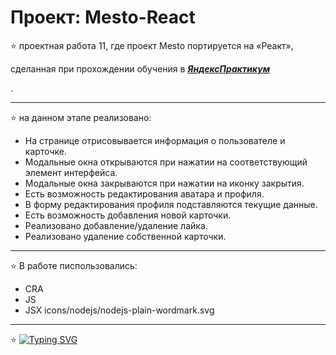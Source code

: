 # Проект: Mesto-React

:star: проектная работа 11, где проект Mesto портируется на «Реакт»,

сделанная при прохождении обучения в [**_ЯндексПрактикум_**](https://practicum.yandex.ru/web/)

.

---
:star: на данном этапе реализовано:

- На странице отрисовывается информация о пользователе и карточке.
- Модальные окна открываются при нажатии на соответствующий элемент интерфейса.
- Модальные окна закрываются при нажатии на иконку закрытия.
- Есть возможность редактирования аватара и профиля.
- В форму редактирования профиля подставляются текущие данные.
- Есть возможность добавления новой карточки.
- Реализовано добавление/удаление лайка.
- Реализовано удаление собственной карточки.

---

:star: В работе писпользовались:

- CRA
- JS
- JSX
icons/nodejs/nodejs-plain-wordmark.svg
---

:star: [![Typing SVG](https://readme-typing-svg.demolab.com?font=Fira+Code&pause=1000&color=115CF7&center=%D0%BB%D0%BE%D0%B6%D1%8C&vCenter=%D0%BB%D0%BE%D0%B6%D1%8C&repeat=%D0%B2%D0%B5%D1%80%D0%BD%D0%BE&width=435&lines=%D0%A1%D0%A1%D0%AB%D0%9B%D0%9A%D0%90+%D0%9D%D0%90+%D0%A1%D0%90%D0%99%D0%A2)](https://i-suslova.github.io/mesto-react)
